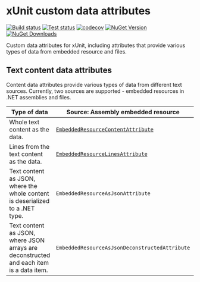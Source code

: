 # xUnit custom data attributes

[![Build status](https://img.shields.io/appveyor/ci/JeevanJames/xunit-dataattributes.svg)](https://ci.appveyor.com/project/JeevanJames/xunit-dataattributes/branch/master) [![Test status](https://img.shields.io/appveyor/tests/JeevanJames/xunit-dataattributes.svg)](https://ci.appveyor.com/project/JeevanJames/xunit-dataattributes/branch/master) [![codecov](https://codecov.io/gh/JeevanJames/Xunit.DataAttributes/branch/master/graph/badge.svg)](https://codecov.io/gh/JeevanJames/Xunit.DataAttributes) [![NuGet Version](http://img.shields.io/nuget/v/Xunit.DataAttributes.svg?style=flat)](https://www.nuget.org/packages/Xunit.DataAttributes/) [![NuGet Downloads](https://img.shields.io/nuget/dt/Xunit.DataAttributes.svg)](https://www.nuget.org/packages/Xunit.DataAttributes/)

Custom data attributes for xUnit, including attributes that provide various types of data from embedded resource and files.

## Text content data attributes
Content data attributes provide various types of data from different text sources. Currently, two sources are supported - embedded resources in .NET assemblies and files.

|Type of data|Source: Assembly embedded resource|Source: File on file system|
|------------|----------------------------------|---------------------------|
|Whole text content as the data.|[`EmbeddedResourceContentAttribute`](docs/content-attribute.md)|[`FileContentAttribute`](docs/content-attribute.md)|
|Lines from the text content as the data.|[`EmbeddedResourceLinesAttribute`](docs/lines-attribute.md)|[`FileLinesAttribute`](docs/lines-attribute.md)|
|Text content as JSON, where the whole content is deserialized to a .NET type.|`EmbeddedResourceAsJsonAttribute`|`FileAsJsonAttribute`|
|Text content as JSON, where JSON arrays are deconstructed and each item is a data item.|`EmbeddedResourceAsJsonDeconstructedAttribute`|`FileAsJsonDeconstructedAttribute`|
